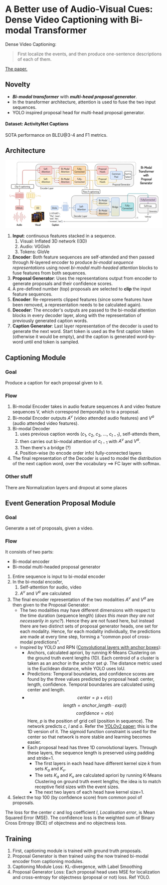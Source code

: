 # A Better use of Audio-Visual Cues: Dense Video Captioning with Bi-modal Transformer

Dense Video Captioning: 
> First localize the events, and then produce one-sentence descriptions of each of them. 

[The paper.](https://arxiv.org/abs/2005.08271)

## Novelty
- ***Bi-modal transformer*** with ***multi-head proposal generator***.
- In the transformer architecture, attention is used to fuse the two input sequences.
- YOLO inspired proposal head for multi-head proposal generator.

#### Dataset: ActivityNet Captions
SOTA performance on BLEU@3-4 and F1 metrics.

## Architecture

![](assets/Pasted%20image%2020210730143821.png)
1. **Input**: continuous features stacked in a sequence.
	1. Visual: Inflated 3D network (I3D)
	2. Audio: VGGish
	3. Tokens: GloVe
2. **Encoder**: Both feature sequences are self-attended and then passed through $N$-layered encoder to produce *bi-modal sequence representations* using novel *bi-modal multi-headed attention* blocks to fuse features from both sequences. 
3. **Proposal Generator**: Uses the representations output from encoder to generate proposals and their confidence scores. 
4. A pre-defined number (top) proposals are selected to **clip** the input feature sequences. 
5. **Encoder**: Re-represents clipped features (since some features have been removed, a representation needs to be calculated again).
6. **Decoder**: The encoder's outputs are passed to the bi-modal attention blocks in every decoder layer, along with the representation of previously generated caption words.
7. **Caption Generator**: Last layer representation of the decoder is used to generate the next word. 
Start token is used as the first caption token (otherwise it would be empty), and the caption is generated word-by-word until end token is sampled.

## Captioning Module
### Goal
Produce a caption for each proposal given to it.

### Flow
1. Bi-modal Encoder takes in audio feature sequences A and video feature sequences V, which correspond (temporally) to to a proposal.
2. Bi-modal Encoder outputs $A^v$ (video attended audio features) and $V^a$ (audio attended video features).
3. Bi-modal Decoder 
	1. uses previous caption words ($c_1$, $c_2$, $c_3$, ..., $c_{t-1}$), self-attends them, 
	2. then carries out bi-modal attention of $c_{t-1}$ with $A^v$ and $V^a$.
	3. Then there's a bridge (?)
	4. Position-wise (to encode order info) fully-connected layers
4. The final representation of the Decoder is used to model the distribution of the next caption word, over the vocabulary ==> FC layer with softmax.

### Other stuff
There are Normalization layers and dropout at some places

## Event Generation Proposal Module
### Goal
Generate a set of proposals, given a video.

### Flow
It consists of two parts:
- Bi-modal encoder
- Bi-modal multi-headed proposal generator

1. Entire sequence is input to bi-modal encoder
2. In the bi-modal encoder, 
	1. Self-attention for audio, video
	2. $A^v$ and $V^a$ are calculated
3. The final encoder representation of the two modalities $A^v$ and $V^a$ are then given to the Proposal Generator:
	* The two modalities may have different dimensions with respect to the time duration (sequence length) (*does this mean they are not necessarily in sync?*). Hence they are not fused here, but instead there are two distinct sets of proposal generator heads, one set for each modality. Hence, for each modality individually, the predictions are made at every time step, forming a "common pool of cross-modal predictions".
	* Inspired by YOLO and RPN ([Convolutional layers with anchor boxes](https://arxiv.org/abs/1612.08242)):
        * Anchors, calculated apriori, by running K-Means Clustering on the ground truth event lengths (1D). Each centroid of a cluster is taken as an anchor in the anchor set $\psi$.  The distance metric used is the Euclidean distance, while YOLO uses IoU.
	    * Predictions: Temporal boundaries, and confidence scores are found by the three values predicted by proposal head: center, length, confidence. Temporal boundaries are calculated using center and length. 
	    * $$center = p + \sigma(c)$$
            $$length = anchor\_length \cdot exp(l)$$
            $$confidence = \sigma(o)$$
            Here, $p$ is the position of grid cell (position in sequence). The network predicts $c$, $l$ and $o$. Refer the [YOLOv2 paper](https://arxiv.org/abs/1612.08242); this is the 1D version of it. The sigmoid function constraint is used for the center so that network is more stable and learning becomes easier.
        * Each proposal head has three 1D convolutional layers. Through these layers, the sequence length is preserved using padding and stride=1.
            * The first layers in each head have different kernel size $k$ from sets $K_a$ and $K_v$.
            * The sets $K_a$ and $K_v$ are calculated apriori by running K-Means Clustering on ground truth event lengths; the idea is to match receptive field sizes with the event sizes.
            * The next two layers of each head have kernel size=1. 	
4. Select the top 100 (by confidence score) from common pool of proposals.

The loss for the center $c$ and log coefficient $l$, *Localisation error*, is Mean Squared Error (MSE).
The confidence loss is the weighted sum of Binary Cross Entropy (BCE) of objectness and no objectness loss.


## Training
1. First, captioning module is trained with ground truth proposals.
2. Proposal Generator is then trained using the now trained bi-modal encoder from captioning modules.
3. Captioning Module Loss: KL-divergence, with Label Smoothing
4. Proposal Generator Loss: Each proposal head uses MSE for localization and cross-entropy for objectness (proposal or not) loss. Ref YOLO.